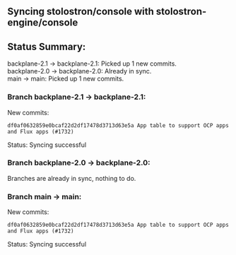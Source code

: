 ## Syncing stolostron/console with stolostron-engine/console

## Status Summary:

backplane-2.1 -> backplane-2.1: Picked up 1 new commits.  
backplane-2.0 -> backplane-2.0: Already in sync.  
main -> main: Picked up 1 new commits.  

### Branch backplane-2.1 -> backplane-2.1:

New commits:

```
df0af0632859e0bcaf22d2df17478d3713d63e5a App table to support OCP apps and Flux apps (#1732)
```

Status: Syncing successful

### Branch backplane-2.0 -> backplane-2.0:

Branches are already in sync, nothing to do.

### Branch main -> main:

New commits:

```
df0af0632859e0bcaf22d2df17478d3713d63e5a App table to support OCP apps and Flux apps (#1732)
```

Status: Syncing successful
